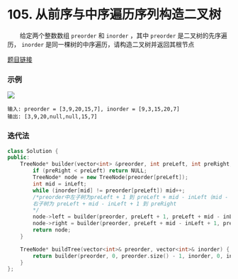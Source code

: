 # 105. 从前序与中序遍历序列构造二叉树
&#8195;&#8195;给定两个整数数组 `preorder` 和 `inorder` ，其中 `preorder` 是二叉树的先序遍历， `inorder` 是同一棵树的中序遍历，请构造二叉树并返回其根节点

[题目链接](https://leetcode-cn.com/problems/construct-binary-tree-from-preorder-and-inorder-traversal)  
### 示例
![](https://assets.leetcode.com/uploads/2021/02/19/tree.jpg)
```
输入: preorder = [3,9,20,15,7], inorder = [9,3,15,20,7]
输出: [3,9,20,null,null,15,7]
```
### 迭代法
```cpp
class Solution {
public:
    TreeNode* builder(vector<int> &preorder, int preLeft, int preRight, vector<int> &inorder, int inLeft, int inRight) {
        if (preRight < preLeft) return NULL;
        TreeNode* node = new TreeNode(preorder[preLeft]);
        int mid = inLeft;
        while (inorder[mid] != preorder[preLeft]) mid++;
        /*preorder中左子树为preLeft + 1 到 preLeft + mid - inLeft（mid - inLeft是左子树长度）
        右子树为 preLeft + mid - inLeft + 1 到 preRight
        */
        node->left = builder(preorder, preLeft + 1, preLeft + mid - inLeft, inorder, inLeft, mid - 1);
        node->right = builder(preorder, preLeft + mid - inLeft + 1, preRight, inorder, mid + 1, inRight);
        return node;
    }

    TreeNode* buildTree(vector<int>& preorder, vector<int>& inorder) {
        return builder(preorder, 0, preorder.size() - 1, inorder, 0, inorder.size() - 1);
    }
};
```